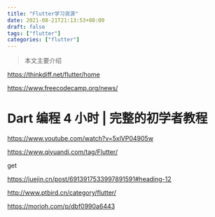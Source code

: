```yaml
---
title: "Flutter学习资源"
date: 2021-08-21T21:13:53+08:00
draft: false
tags: ["flutter"]
categories: ["flutter"]
---
```


> 本文主要介绍

<!--more-->



https://thinkdiff.net/flutter/home

https://www.freecodecamp.org/news/

# Dart 编程 4 小时 | 完整的初学者教程

https://www.youtube.com/watch?v=5xlVP04905w

https://www.qiyuandi.com/tag/Flutter/





get







https://juejin.cn/post/6913917533997891591#heading-12





http://www.ptbird.cn/category/flutter/





https://morioh.com/p/dbf0990a6443